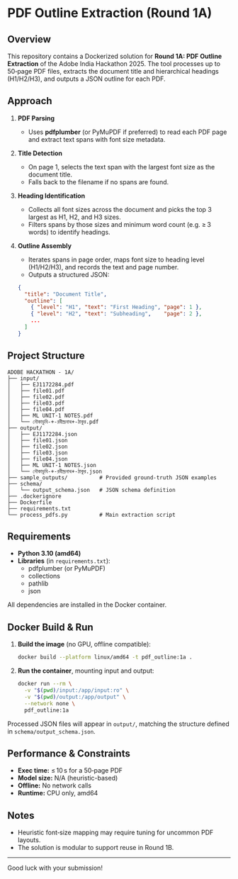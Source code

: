# PDF Outline Extraction (Round 1A)

## Overview

This repository contains a Dockerized solution for **Round 1A: PDF Outline Extraction** of the Adobe India Hackathon 2025. The tool processes up to 50‑page PDF files, extracts the document title and hierarchical headings (H1/H2/H3), and outputs a JSON outline for each PDF.

## Approach

1. **PDF Parsing**

   - Uses **pdfplumber** (or PyMuPDF if preferred) to read each PDF page and extract text spans with font size metadata.

2. **Title Detection**

   - On page 1, selects the text span with the largest font size as the document title.
   - Falls back to the filename if no spans are found.

3. **Heading Identification**

   - Collects all font sizes across the document and picks the top 3 largest as H1, H2, and H3 sizes.
   - Filters spans by those sizes and minimum word count (e.g. ≥ 3 words) to identify headings.

4. **Outline Assembly**

   - Iterates spans in page order, maps font size to heading level (H1/H2/H3), and records the text and page number.
   - Outputs a structured JSON:

   ```json
   {
     "title": "Document Title",
     "outline": [
       { "level": "H1", "text": "First Heading", "page": 1 },
       { "level": "H2", "text": "Subheading",    "page": 2 },
       ...
     ]
   }
   ```

## Project Structure

```
ADOBE HACKATHON - 1A/
├── input/
│   ├── EJ1172284.pdf
│   ├── file01.pdf
│   ├── file02.pdf
│   ├── file03.pdf
│   ├── file04.pdf
│   ├── ML UNIT-1 NOTES.pdf
│   └── নৌকাডুবি-+-রবীন্দ্রনাথ+-ঠাকুর.pdf
├── output/
│   ├── EJ1172284.json
│   ├── file01.json
│   ├── file02.json
│   ├── file03.json
│   ├── file04.json
│   ├── ML UNIT-1 NOTES.json
│   └── নৌকাডুবি-+-রবীন্দ্রনাথ+-ঠাকুর.json
├── sample_outputs/          # Provided ground‑truth JSON examples
├── schema/
│   └── output_schema.json   # JSON schema definition
├── .dockerignore
├── Dockerfile
├── requirements.txt
└── process_pdfs.py          # Main extraction script
```

## Requirements

- **Python 3.10 (amd64)**
- **Libraries** (in `requirements.txt`):
  - pdfplumber (or PyMuPDF)
  - collections
  - pathlib
  - json

All dependencies are installed in the Docker container.

## Docker Build & Run

1. **Build the image** (no GPU, offline compatible):

   ```bash
   docker build --platform linux/amd64 -t pdf_outline:1a .
   ```

2. **Run the container**, mounting input and output:

   ```bash
   docker run --rm \
     -v "$(pwd)/input:/app/input:ro" \
     -v "$(pwd)/output:/app/output" \
     --network none \
     pdf_outline:1a
   ```

Processed JSON files will appear in `output/`, matching the structure defined in `schema/output_schema.json`.

## Performance & Constraints

- **Exec time:** ≤ 10 s for a 50‑page PDF
- **Model size:** N/A (heuristic-based)
- **Offline:** No network calls
- **Runtime:** CPU only, amd64

## Notes

- Heuristic font‑size mapping may require tuning for uncommon PDF layouts.
- The solution is modular to support reuse in Round 1B.

---

Good luck with your submission!

